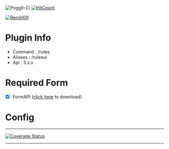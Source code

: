![Poggit-CI](https://poggit.pmmp.io/ci.shield/Rendii09/RulesUI/RulesUI)
[![HitCount](http://hits.dwyl.com/Rendii09/RulesUI.svg)](http://hits.dwyl.com/Rendii09/RulesUI)

[![Rendii09](https://i.ibb.co/mBZ7StQ/Rendii09-Rules-UI.jpg)]()

# Plugin Info
 - Command : /rules
 - Aliases : /rulesui
 - Api : 3.x.x

# Required Form
- [x] FormAPI ([click here](https://poggit.pmmp.io/p/FormAPI) to download)

# Config
------

[![Coverage Status](https://coveralls.io/repos/github/brbsix/github-download-count/badge.svg?branch=master)](https://coveralls.io/github/brbsix/github-download-count?branch=master)

______
